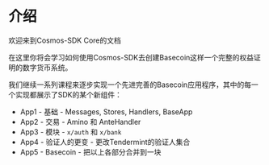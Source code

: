 # 介绍
欢迎来到Cosmos-SDK Core的文档

在这里你将会学习如何使用Cosmos-SDK去创建Basecoin这样一个完整的权益证明的数字货币系统。

我们继续一系列课程来逐步实现一个先进完善的Basecoin应用程序，其中的每一个实现都展示了SDK的某个新组件：

+ App1 - 基础 - Messages, Stores, Handlers, BaseApp
+ App2 - 交易 - Amino 和 AnteHandler
+ App3 - 模块 - `x/auth` 和 `x/bank`
+ App4 - 验证人的更变 - 更改Tendermint的验证人集合
+ App5 - Basecoin - 把以上各部分合并到一块